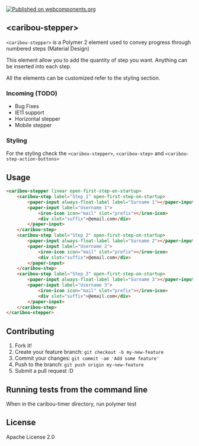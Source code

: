 [![Published on webcomponents.org](https://img.shields.io/badge/webcomponents.org-published-blue.svg)](https://beta.webcomponents.org/element/PolymerElements/caribou-timer)

## &lt;caribou-stepper&gt;

`<caribou-stepper>` is a Polymer 2 element used to convey progress through numbered steps (Material Design)

This element allow you to add the quantity of step you want. 
Anything can be inserted into each step.

All the elements can be customized refer to the styling section.

### Incoming (TODO)
- Bug Fixes
- IE11 support
- Horizontal stepper
- Mobile stepper


### Styling
For the styling check the `<caribou-stepper>`, `<caribou-step>` and `<caribou-step-action-buttons>`


## Usage

<!---
```
<custom-element-demo>
  <template>
    <script src="../webcomponentsjs/webcomponents-lite.js"></script>
    <link href="https://fonts.googleapis.com/css?family=Roboto" rel="stylesheet">
    <link rel="import" href="https://cdn.rawgit.com/download/polymer-cdn/2.3.1/lib/iron-icon/iron-icon.html">
    <link rel="import" href="https://cdn.rawgit.com/download/polymer-cdn/2.3.1/lib/iron-icons/iron-icons.html">
    <link rel="import" href="https://cdn.rawgit.com/download/polymer-cdn/2.3.1/lib/paper-input/paper-input.html">
    <link rel="import" href="caribou-stepper.html">
    <link rel="import" href="caribou-step.html">
    <link rel="import" href="caribou-stepper-custom-icons.html">
    <style>html{font-family: 'Roboto', sans-serif;}</style>
    <next-code-block></next-code-block>
  </template>
</custom-element-demo>
```
-->

```html
<caribou-stepper linear open-first-step-on-startup>
	<caribou-step label="Step 1" open-first-step-on-startup>
  		<paper-input always-float-label label="Surname 1"></paper-input>
      	<paper-input label="Username 1">
        	<iron-icon icon="mail" slot="prefix"></iron-icon>
        	<div slot="suffix">@email.com</div>
      	</paper-input>
  	</caribou-step>
    <caribou-step label="Step 2" open-first-step-on-startup>
  		<paper-input always-float-label label="Surname 2"></paper-input>
      	<paper-input label="Username 2">
        	<iron-icon icon="mail" slot="prefix"></iron-icon>
        	<div slot="suffix">@email.com</div>
      	</paper-input>
  	</caribou-step>
    <caribou-step label="Step 3" open-first-step-on-startup>
  		<paper-input always-float-label label="Surname 3"></paper-input>
      	<paper-input label="Username 3">
        	<iron-icon icon="mail" slot="prefix"></iron-icon>
        	<div slot="suffix">@email.com</div>
      	</paper-input>
  	</caribou-step>
</caribou-stepper>
```

## Contributing
1. Fork it!
2. Create your feature branch: `git checkout -b my-new-feature`
3. Commit your changes: `git commit -am 'Add some feature'`
4. Push to the branch: `git push origin my-new-feature`
5. Submit a pull request :D
## Running tests from the command line
When in the caribou-timer directory, run polymer test

## License
Apache License 2.0

